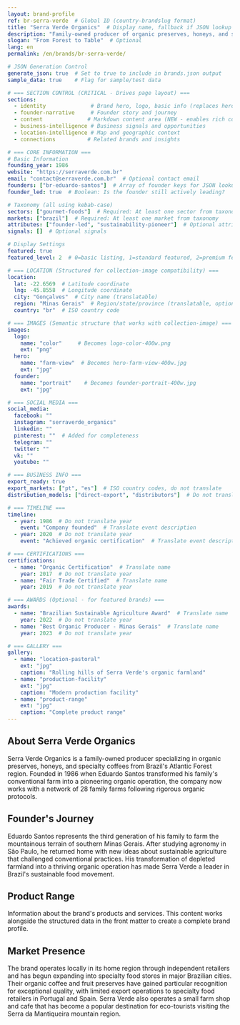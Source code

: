 ```yaml
---
layout: brand-profile
ref: br-serra-verde  # Global ID (country-brandslug format)
title: "Serra Verde Organics"  # Display name, fallback if JSON lookup fails
description: "Family-owned producer of organic preserves, honeys, and specialty coffees from Brazil's Atlantic Forest region."
slogan: "From Forest to Table"  # Optional
lang: en
permalink: /en/brands/br-serra-verde/

# JSON Generation Control
generate_json: true  # Set to true to include in brands.json output
sample_data: true    # Flag for sample/test data

# === SECTION CONTROL (CRITICAL - Drives page layout) ===
sections:
  - identity              # Brand hero, logo, basic info (replaces hero)
  - founder-narrative     # Founder story and journey
  - content              # Markdown content area (NEW - enables rich content)
  - business-intelligence # Business signals and opportunities
  - location-intelligence # Map and geographic context
  - connections          # Related brands and insights

# === CORE INFORMATION ===
# Basic Information
founding_year: 1986
website: "https://serraverde.com.br"
email: "contact@serraverde.com.br"  # Optional contact email
founders: ["br-eduardo-santos"]  # Array of founder keys for JSON lookup
founder_led: true  # Boolean: Is the founder still actively leading?

# Taxonomy (all using kebab-case)
sectors: ["gourmet-foods"]  # Required: At least one sector from taxonomy
markets: ["brazil"]  # Required: At least one market from taxonomy
attributes: ["founder-led", "sustainability-pioneer"]  # Optional attributes
signals: []  # Optional signals

# Display Settings
featured: true
featured_level: 2  # 0=basic listing, 1=standard featured, 2=premium featured

# === LOCATION (Structured for collection-image compatibility) ===
location:
  lat: -22.6569  # Latitude coordinate
  lng: -45.8558  # Longitude coordinate
  city: "Gonçalves"  # City name (translatable)
  region: "Minas Gerais"  # Region/state/province (translatable, optional)
  country: "br"  # ISO country code

# === IMAGES (Semantic structure that works with collection-image) ===
images:
  logo:
    name: "color"     # Becomes logo-color-400w.png
    ext: "png"
  hero:
    name: "farm-view"  # Becomes hero-farm-view-400w.jpg
    ext: "jpg"
  founder:
    name: "portrait"    # Becomes founder-portrait-400w.jpg
    ext: "jpg"

# === SOCIAL MEDIA ===
social_media:
  facebook: ""
  instagram: "serraverde_organics"
  linkedin: ""
  pinterest: ""  # Added for completeness
  telegram: ""
  twitter: ""
  vk: ""
  youtube: ""

# === BUSINESS INFO ===
export_ready: true
export_markets: ["pt", "es"]  # ISO country codes, do not translate
distribution_models: ["direct-export", "distributors"]  # Do not translate codes

# === TIMELINE ===
timeline:
  - year: 1986  # Do not translate year
    event: "Company founded"  # Translate event description
  - year: 2020  # Do not translate year
    event: "Achieved organic certification"  # Translate event description

# === CERTIFICATIONS ===
certifications:
  - name: "Organic Certification"  # Translate name
    year: 2017  # Do not translate year
  - name: "Fair Trade Certified"  # Translate name
    year: 2019  # Do not translate year

# === AWARDS (Optional - for featured brands) ===
awards:
  - name: "Brazilian Sustainable Agriculture Award"  # Translate name
    year: 2022  # Do not translate year
  - name: "Best Organic Producer - Minas Gerais"  # Translate name
    year: 2023  # Do not translate year

# === GALLERY ===
gallery:
  - name: "location-pastoral"
    ext: "jpg"
    caption: "Rolling hills of Serra Verde's organic farmland"
  - name: "production-facility"
    ext: "jpg"
    caption: "Modern production facility"
  - name: "product-range"
    ext: "jpg"
    caption: "Complete product range"
---
```


## About Serra Verde Organics

Serra Verde Organics is a family-owned producer specializing in organic preserves, honeys, and specialty coffees from Brazil's Atlantic Forest region. Founded in 1986 when Eduardo Santos transformed his family's conventional farm into a pioneering organic operation, the company now works with a network of 28 family farms following rigorous organic protocols.

## Founder's Journey

Eduardo Santos represents the third generation of his family to farm the mountainous terrain of southern Minas Gerais. After studying agronomy in São Paulo, he returned home with new ideas about sustainable agriculture that challenged conventional practices. His transformation of depleted farmland into a thriving organic operation has made Serra Verde a leader in Brazil's sustainable food movement.

## Product Range

Information about the brand's products and services. This content works alongside the structured data in the front matter to create a complete brand profile.

## Market Presence

The brand operates locally in its home region through independent retailers and has begun expanding into specialty food stores in major Brazilian cities. Their organic coffee and fruit preserves have gained particular recognition for exceptional quality, with limited export operations to specialty food retailers in Portugal and Spain. Serra Verde also operates a small farm shop and cafe that has become a popular destination for eco-tourists visiting the Serra da Mantiqueira mountain region.


